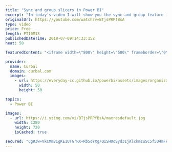 ```yaml
---
title: "Sync and group slicers in Power BI"
excerpt: "In today's video I will show you the sync and group feature in Power BI.  Have you applied the group feature elsewhere? Let us know in the comments box!  Link to the pbix file: https://gofile.me/2kEOD/uYvUnnwQO   Looking for a download file? Go to our Download Center: https://curbal.com/donwload-center"
originalUrl: https://youtube.com/watch?v=BTjsPRPfBsA
type: video
price: Free
length: PT10M1S
publishedDateTime: 2018-07-09T14:33:15Z
heat: 50

featuredContent: "<iframe width=\"800\" height=\"500\" frameborder=\"0\" src=\"https://www.youtube.com/embed/BTjsPRPfBsA\" allow=\"accelerometer; autoplay; encrypted-media; gyroscope; picture-in-picture\" allowfullscreen></iframe>"

provider:
  name: Curbal
  domain: curbal.com
  images:
    - url: https://everyday-cc.github.io/powerbi/assets/images/organizations/curbal.com-50x50.jpg
      width: 50
      height: 50

topics:
  - Power BI

images:
  - url: https://i.ytimg.com/vi/BTjsPRPfBsA/maxresdefault.jpg
    width: 1280
    height: 720
    isCached: true

secured: "CgR3w+VkCMmvIgKE1UTGrRX+Rb5oYXg/QISH0oSyd31jAlckmzuSC5f5U4mFeBl4ytTHA7ue5vF9j7Sbwr8S07YEdy7tNU0F+2Zikbv+rf7DXL01tbIfWMHA3R6lJfG4gQqLxopRaBLYo2Cxb+r3rl7a0q20Xg/0lW8lwj2woTlqru3mw8oP5jcM/wn3BjNVWWp7IKkQEJPkum04CZBQK+Az2WFtVRta1CWCUgQ/MEExRiKb9Q92rKRuSWtW/j7cGglJDUeqpZI2XNVIlZc0nVKtyFPhvrC2LnI9giJxST84gS1s3IP2DW7G/vuAFU+4UWoD8iKTKcyLbsc1GPGzF1uK0BMyBnhL1j1mF/7pA4cOdOXr81SVzcFoS8ji3VOuq7Bc0xfBvXnpxbRUWKh7sSKOrLvgDGNmOFioHiYikS4=;97kJcdbHyBZFLDgCIA7HJA=="
---
```


